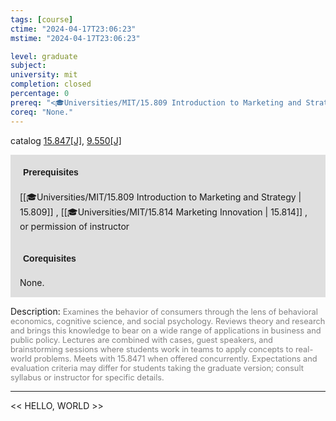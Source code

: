 ```yaml
---
tags: [course]
ctime: "2024-04-17T23:06:23"
mstime: "2024-04-17T23:06:23"

level: graduate
subject: 
university: mit
completion: closed
percentage: 0
prereq: "<🎓Universities/MIT/15.809 Introduction to Marketing and Strategy> , <🎓Universities/MIT/15.814 Marketing Innovation> , or permission of instructor"
coreq: "None."
---
```


catalog [15.847[J]](http://student.mit.edu/catalog/m15c.html#15.847), [9.550[J]](http://student.mit.edu/catalog/m9b.html#9.550)

<span style="display: block; padding: 15px; background-color: rgb(100, 100, 100, 0.2);"><font id="m_prereq1304_0" style="display: block; font-family: Arial, sans-serif; font-weight: bold; padding: 5px">Prerequisites</font><br><span id="prereq1304_0">[[🎓Universities/MIT/15.809 Introduction to Marketing and Strategy | 15.809]] , [[🎓Universities/MIT/15.814 Marketing Innovation | 15.814]] , or permission of instructor</span></span>
<span style="display: block; padding: 15px; background-color: rgb(100, 100, 100, 0.2);"><font id="m_coreq1304_0" style="display: block; font-family: Arial, sans-serif; font-weight: bold; padding: 5px">Corequisites</font><br><span id="coreq1304_0">None.</span></span>

<font style="">Description:</font>
<font style="color: grey; font-size: 0.8rem;">Examines the behavior of consumers through the lens of behavioral economics, cognitive science, and social psychology. Reviews theory and research and brings this knowledge to bear on a wide range of applications in business and public policy. Lectures are combined with cases, guest speakers, and brainstorming sessions where students work in teams to apply concepts to real-world problems. Meets with 15.8471 when offered concurrently. Expectations and evaluation criteria may differ for students taking the graduate version; consult syllabus or instructor for specific details.</font>



---

<< HELLO, WORLD >>
